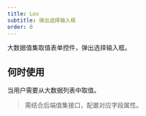 ```yaml
---
title: Lov
subtitle: 弹出选择输入框
order: 0
---
```


大数据值集取值表单控件，弹出选择输入框。

## 何时使用

当用户需要从大数据列表中取值。

> 需结合后端值集接口，配置对应字段属性。
